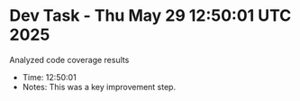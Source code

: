 # Dev Task - Thu May 29 12:50:01 UTC 2025
Analyzed code coverage results
- Time: 12:50:01
- Notes: This was a key improvement step.
